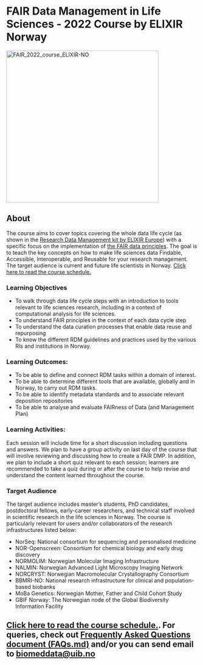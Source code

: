 # FAIR Data Management in Life Sciences - 2022 Course by ELIXIR Norway

<img width="400" alt="FAIR_2022_course_ELIXIR-NO" src="https://user-images.githubusercontent.com/6730853/158909638-de82c632-36ba-4e3a-88b4-ed8d7c8be9ed.jpeg">

## About

The course aims to cover topics covering the whole data life cycle (as shown in the [Research Data Management kit by ELIXIR Europe](https://rdmkit.elixir-europe.org/)) with a specific focus on the implementation of [the FAIR data principles](https://www.go-fair.org/fair-principles/). The goal is to teach the key concepts on how to make life sciences data Findable, Accessible, Interoperable, and Reusable for your research management. The target audience is current and future life scientists in Norway. [Click here to read the course schedule.](https://github.com/elixir-oslo/fair-dm-2022-course/blob/main/schedule.md)

### Learning Objectives

- To walk through data life cycle steps with an introduction to tools relevant to life sciences research, including in a context of computational analysis for life sciences.
- To understand FAIR principles in the context of each data cycle step
- To understand the data curation processes that enable data reuse and repurposing
- To know the different RDM guidelines and practices used by the various RIs and institutions in Norway. 

### Learning Outcomes:

- To be able to define and connect RDM tasks within a domain of interest.
- To be able to determine different tools that are available, globally and in Norway, to carry out RDM tasks.  
- To be able to identify metadata standards and to associate relevant deposition repositories
- To be able to analyse and evaluate FAIRness of Data (and Management Plan)

### Learning Activities:

Each session will include time for a short discussion including questions and answers. We plan to have a group activity on last day of the course that will involve reviewing and discussing how to create a FAIR DMP. In addition, we plan to include a short quiz relevant to each session; learners are recommended to take a quiz during or after the course to help revise and understand the content learned throughout the course.

### Target Audience

The target audience includes master’s students, PhD candidates, postdoctoral fellows, early-career researchers, and technical staff involved in scientific research in the life sciences in Norway. The course is particularly relevant for users and/or collaborators of the research infrastructures listed below:

- NorSeq: National consortium for sequencing and personalised medicine
- NOR-Openscreen: Consortium for chemical biology and early drug discovery
- NORMOLIM: Norwegian Molecular Imaging Infrastructure
- NALMIN: Norwegian Advanced Light Microscopy Imaging Network 
- NORCRYST: Norwegian Macromolecular Crystallography Consortium 
- BBMRI-NO: National research infrastructure for clinical and population-based biobanks
- MoBa Genetics: Norwegian Mother, Father and Child Cohort Study
- GBIF Norway: The Norwegian node of the Global Biodiversity Information Facility

## [Click here to read the course schedule.](https://github.com/elixir-oslo/fair-dm-2022-course/blob/main/schedule.md). For queries, check out [Frequently Asked Questions document (FAQs.md)](LINK) and/or you can send email to biomeddata@uib.no
